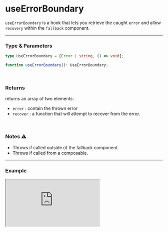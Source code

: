 # useErrorBoundary

`useErrorBoundary` is a hook that lets you retrieve the caught `error` and allow `recovery` within the `fallback` component.

<hr/>

### Type & Parameters

```ts
type UseErrorBoundary = [Error | string, () => void];

function useErrorBoundary(): UseErrorBoundary;
```

<br/>

### Returns

returns an array of two elements:

- `error` : contain the thrown error
- `recover` : a function that will attempt to recover from the error.

<br/>

### Notes ⚠️

- Throws if called outside of the fallback component.
- Throws if called from a composable.

<hr/>

### Example

<iframe src="https://stackblitz.com/edit/ruvy-lqiij9?embed=1&file=src%2FCount.tsx&hideExplorer=1&hideNavigation=1" class="stackblitz"></iframe>
